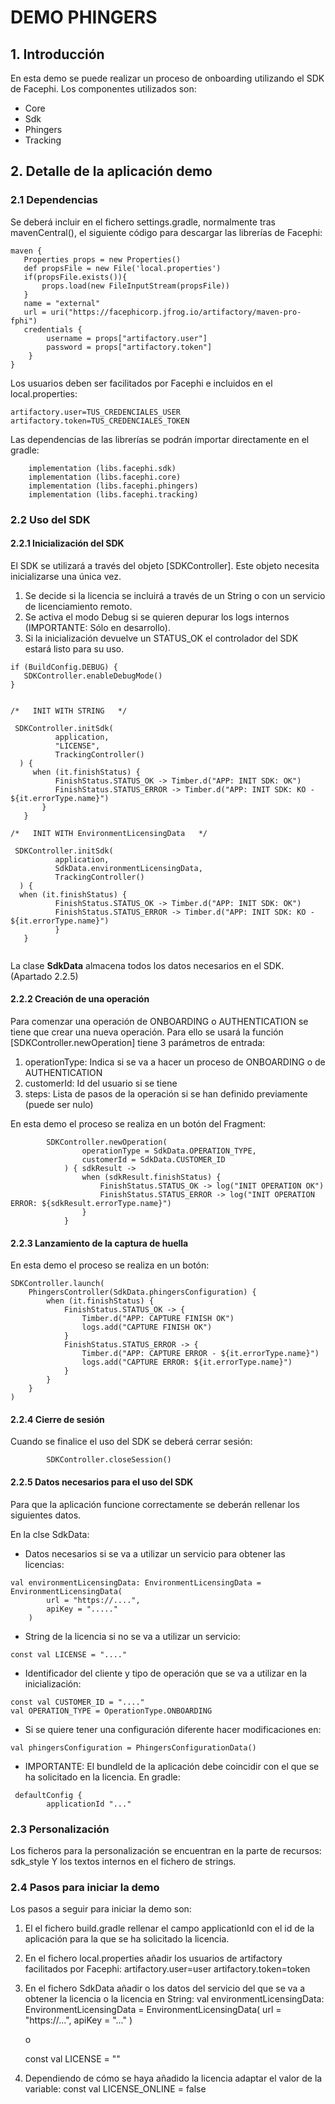 # DEMO PHINGERS


## 1. Introducción

En esta demo se puede realizar un proceso de onboarding utilizando el SDK de Facephi.
Los componentes utilizados son:

- Core
- Sdk
- Phingers
- Tracking


## 2. Detalle de la aplicación demo

### 2.1 Dependencias

Se deberá incluir en el fichero settings.gradle, normalmente tras mavenCentral(), el siguiente código para descargar las librerías de Facephi:

```
maven {
   Properties props = new Properties()
   def propsFile = new File('local.properties')
   if(propsFile.exists()){
       props.load(new FileInputStream(propsFile))
   }
   name = "external"
   url = uri("https://facephicorp.jfrog.io/artifactory/maven-pro-fphi")
   credentials {
        username = props["artifactory.user"] 
        password = props["artifactory.token"] 
    }
}

```

Los usuarios deben ser facilitados por Facephi e incluidos en el local.properties:

```
artifactory.user=TUS_CREDENCIALES_USER
artifactory.token=TUS_CREDENCIALES_TOKEN
```

Las dependencias de las librerías se podrán importar directamente en el gradle:

```
    implementation (libs.facephi.sdk)
    implementation (libs.facephi.core)
    implementation (libs.facephi.phingers)
    implementation (libs.facephi.tracking)

```


### 2.2 Uso del SDK

#### 2.2.1 Inicialización del SDK

El SDK se utilizará a través del objeto [SDKController]. Este objeto necesita inicializarse una única vez. 
1. Se decide si la licencia se incluirá a través de un String o con un servicio de licenciamiento remoto.
2. Se activa el modo Debug si se quieren depurar los logs internos (IMPORTANTE: Sólo en desarrollo).
3. Si la inicialización devuelve un STATUS_OK el controlador del SDK estará listo para su uso.

```
if (BuildConfig.DEBUG) {
   SDKController.enableDebugMode()
}


/*   INIT WITH STRING   */

 SDKController.initSdk(
          application,
          "LICENSE",
          TrackingController()
  ) {
     when (it.finishStatus) {
          FinishStatus.STATUS_OK -> Timber.d("APP: INIT SDK: OK")
          FinishStatus.STATUS_ERROR -> Timber.d("APP: INIT SDK: KO - ${it.errorType.name}")
       }
   }
  
/*   INIT WITH EnvironmentLicensingData   */

 SDKController.initSdk(
          application,
          SdkData.environmentLicensingData,
          TrackingController()
  ) {
  when (it.finishStatus) {
          FinishStatus.STATUS_OK -> Timber.d("APP: INIT SDK: OK")
          FinishStatus.STATUS_ERROR -> Timber.d("APP: INIT SDK: KO - ${it.errorType.name}")
          }
   }
        
```


La clase **SdkData** almacena todos los datos necesarios en el SDK. (Apartado 2.2.5)


#### 2.2.2 Creación de una operación

Para comenzar una operación de ONBOARDING o AUTHENTICATION se tiene que crear una nueva operación. Para ello se usará la función [SDKController.newOperation] tiene 3 parámetros de entrada:

1. operationType: Indica si se va a hacer un proceso de ONBOARDING o de AUTHENTICATION
2. customerId: Id del usuario si se tiene
3. steps: Lista de pasos de la operación si se han definido previamente (puede ser nulo)

En esta demo el proceso se realiza en un botón del Fragment:

```
        SDKController.newOperation(
                operationType = SdkData.OPERATION_TYPE,
                customerId = SdkData.CUSTOMER_ID
            ) { sdkResult ->
                when (sdkResult.finishStatus) {
                    FinishStatus.STATUS_OK -> log("INIT OPERATION OK")
                    FinishStatus.STATUS_ERROR -> log("INIT OPERATION ERROR: ${sdkResult.errorType.name}")
                }
            }
```


#### 2.2.3 Lanzamiento de la captura de huella

En esta demo el proceso se realiza en un botón:

```
SDKController.launch(
    PhingersController(SdkData.phingersConfiguration) {
        when (it.finishStatus) {
            FinishStatus.STATUS_OK -> {
                Timber.d("APP: CAPTURE FINISH OK")
                logs.add("CAPTURE FINISH OK")
            }
            FinishStatus.STATUS_ERROR -> {
                Timber.d("APP: CAPTURE ERROR - ${it.errorType.name}")
                logs.add("CAPTURE ERROR: ${it.errorType.name}")
            }
        }
    }
)
```


#### 2.2.4 Cierre de sesión

Cuando se finalice el uso del SDK se deberá cerrar sesión:

```
        SDKController.closeSession()
```
#### 2.2.5 Datos necesarios para el uso del SDK

Para que la aplicación funcione correctamente se deberán rellenar los siguientes datos.

En la clse SdkData:

- Datos necesarios si se va a utilizar un servicio para obtener las licencias:

```
val environmentLicensingData: EnvironmentLicensingData = EnvironmentLicensingData(
        url = "https://....",
        apiKey = "....."
    )
```

- String de la licencia si no se va a utilizar un servicio:
```
const val LICENSE = "...." 
```

- Identificador del cliente y tipo de operación que se va a utilizar en la inicialización:
```
const val CUSTOMER_ID = "...." 
val OPERATION_TYPE = OperationType.ONBOARDING

```

- Si se quiere tener una configuración diferente hacer modificaciones en:
```
val phingersConfiguration = PhingersConfigurationData()

```


- IMPORTANTE: El bundleId de la aplicación debe coincidir con el que se ha solicitado en la licencia. En gradle:

```
 defaultConfig {
        applicationId "..."

```

### 2.3 Personalización

Los ficheros para la personalización se encuentran en la parte de recursos: sdk_style
Y los textos internos en el fichero de strings.

### 2.4 Pasos para iniciar la demo

Los pasos a seguir para iniciar la demo son:

1. El el fichero build.gradle rellenar el campo applicationId con el id de la aplicación para la que se ha solicitado la licencia.

2. En el fichero local.properties añadir los usuarios de artifactory facilitados por Facephi:
   artifactory.user=user
   artifactory.token=token
   
3. En el fichero SdkData añadir o los datos del servicio del que se va a obtener la licencia o la licencia en String:
      val environmentLicensingData: EnvironmentLicensingData = EnvironmentLicensingData(
         url = "https://...",
         apiKey = "..."
      )
      
      o
      
      const val LICENSE = ""
      
4. Dependiendo de cómo se haya añadido la licencia adaptar el valor de la variable:
      const val LICENSE_ONLINE = false
  
